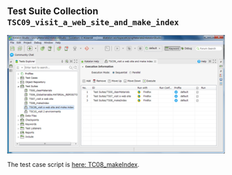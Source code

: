 ## Test Suite Collection `TSC09_visit_a_web_site_and_make_index`

![TSC09](docs/images/TSC09.png)

The test case script is [here: TC08_makeIndex](Scripts/TC08_makeIndex/Script1536651022281.groovy).
